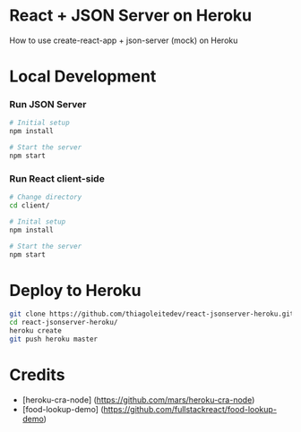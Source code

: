 # React + JSON Server on Heroku
How to use create-react-app + json-server (mock) on Heroku 

# Local Development

### Run JSON Server
```bash
# Initial setup
npm install

# Start the server
npm start 
```

### Run React client-side
```bash
# Change directory
cd client/

# Inital setup
npm install

# Start the server
npm start
```

# Deploy to Heroku
```bash
git clone https://github.com/thiagoleitedev/react-jsonserver-heroku.git
cd react-jsonserver-heroku/
heroku create
git push heroku master
```

# Credits
* [heroku-cra-node] (https://github.com/mars/heroku-cra-node)
* [food-lookup-demo] (https://github.com/fullstackreact/food-lookup-demo)
